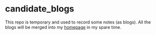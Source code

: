 # candidate_blogs
This repo is temporary and used to record some notes (as blogs). All the blogs will be merged into my [homepage](https://shaoyuyoung.github.io/) in my spare time.
